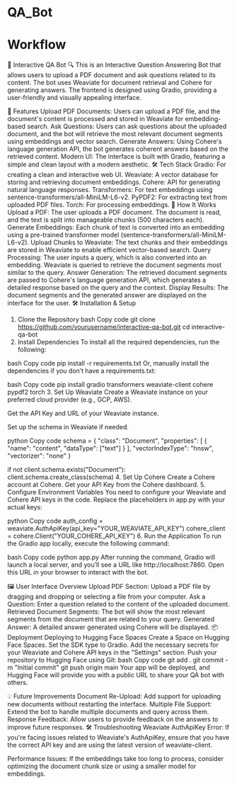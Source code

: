 # QA_Bot
# Workflow
📄 Interactive QA Bot 🔍
This is an Interactive Question Answering Bot that allows users to upload a PDF document and ask questions related to its content. The bot uses Weaviate for document retrieval and Cohere for generating answers. The frontend is designed using Gradio, providing a user-friendly and visually appealing interface.

🔧 Features
Upload PDF Documents: Users can upload a PDF file, and the document's content is processed and stored in Weaviate for embedding-based search.
Ask Questions: Users can ask questions about the uploaded document, and the bot will retrieve the most relevant document segments using embeddings and vector search.
Generate Answers: Using Cohere's language generation API, the bot generates coherent answers based on the retrieved content.
Modern UI: The interface is built with Gradio, featuring a simple and clean layout with a modern aesthetic.
🛠️ Tech Stack
Gradio: For creating a clean and interactive web UI.
Weaviate: A vector database for storing and retrieving document embeddings.
Cohere: API for generating natural language responses.
Transformers: For text embeddings using sentence-transformers/all-MiniLM-L6-v2.
PyPDF2: For extracting text from uploaded PDF files.
Torch: For processing embeddings.
🚀 How It Works
Upload a PDF: The user uploads a PDF document. The document is read, and the text is split into manageable chunks (500 characters each).
Generate Embeddings: Each chunk of text is converted into an embedding using a pre-trained transformer model (sentence-transformers/all-MiniLM-L6-v2).
Upload Chunks to Weaviate: The text chunks and their embeddings are stored in Weaviate to enable efficient vector-based search.
Query Processing: The user inputs a query, which is also converted into an embedding. Weaviate is queried to retrieve the document segments most similar to the query.
Answer Generation: The retrieved document segments are passed to Cohere's language generation API, which generates a detailed response based on the query and the context.
Display Results: The document segments and the generated answer are displayed on the interface for the user.
🛠️ Installation & Setup
1. Clone the Repository
bash
Copy code
git clone https://github.com/yourusername/interactive-qa-bot.git
cd interactive-qa-bot
2. Install Dependencies
To install all the required dependencies, run the following:

bash
Copy code
pip install -r requirements.txt
Or, manually install the dependencies if you don’t have a requirements.txt:

bash
Copy code
pip install gradio transformers weaviate-client cohere pypdf2 torch
3. Set Up Weaviate
Create a Weaviate instance on your preferred cloud provider (e.g., GCP, AWS).

Get the API Key and URL of your Weaviate instance.

Set up the schema in Weaviate if needed.

python
Copy code
schema = {
    "class": "Document",
    "properties": [
        {
            "name": "content",
            "dataType": ["text"]
        }
    ],
    "vectorIndexType": "hnsw",
    "vectorizer": "none"
}

if not client.schema.exists("Document"):
    client.schema.create_class(schema)
4. Set Up Cohere
Create a Cohere account at Cohere.
Get your API Key from the Cohere dashboard.
5. Configure Environment Variables
You need to configure your Weaviate and Cohere API keys in the code. Replace the placeholders in app.py with your actual keys:

python
Copy code
auth_config = weaviate.AuthApiKey(api_key="YOUR_WEAVIATE_API_KEY")
cohere_client = cohere.Client("YOUR_COHERE_API_KEY")
6. Run the Application
To run the Gradio app locally, execute the following command:

bash
Copy code
python app.py
After running the command, Gradio will launch a local server, and you’ll see a URL like http://localhost:7860. Open this URL in your browser to interact with the bot.

🖼️ User Interface Overview
Upload PDF Section: Upload a PDF file by dragging and dropping or selecting a file from your computer.
Ask a Question: Enter a question related to the content of the uploaded document.
Retrieved Document Segments: The bot will show the most relevant segments from the document that are related to your query.
Generated Answer: A detailed answer generated using Cohere will be displayed.
📦 Deployment
Deploying to Hugging Face Spaces
Create a Space on Hugging Face Spaces.
Set the SDK type to Gradio.
Add the necessary secrets for your Weaviate and Cohere API keys in the "Settings" section.
Push your repository to Hugging Face using Git:
bash
Copy code
git add .
git commit -m "Initial commit"
git push origin main
Your app will be deployed, and Hugging Face will provide you with a public URL to share your QA bot with others.

💡 Future Improvements
Document Re-Upload: Add support for uploading new documents without restarting the interface.
Multiple File Support: Extend the bot to handle multiple documents and query across them.
Response Feedback: Allow users to provide feedback on the answers to improve future responses.
🛠️ Troubleshooting
Weaviate AuthApiKey Error: If you're facing issues related to Weaviate's AuthApiKey, ensure that you have the correct API key and are using the latest version of weaviate-client.

Performance Issues: If the embeddings take too long to process, consider optimizing the document chunk size or using a smaller model for embeddings.
